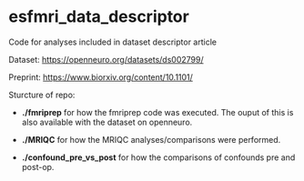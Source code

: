 # esfmri_data_descriptor
Code for analyses included in dataset descriptor article

Dataset: https://openneuro.org/datasets/ds002799/

Preprint: https://www.biorxiv.org/content/10.1101/

Sturcture of repo: 

- __./fmriprep__ for how the fmriprep code was executed. The ouput of this is also available with the dataset on openneuro. 

- __./MRIQC__ for how the MRIQC analyses/comparisons were performed. 

- __./confound_pre_vs_post__ for how the comparisons of confounds pre and post-op.
